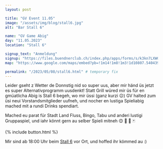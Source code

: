 ```yaml
---
layout: post

title: "GV Event 11.05"
image: "/assets/img/blog/stall6.jpg"
alt: "Bar Stall 6"

name: "GV Game Abig"
day: "11.05.2023"
location: "Stall 6"

signup_text: "Anmeldung"
signup: "https://files.buendnerclub.ch/index.php/apps/forms/s/k3kn7LXWG95oP7CecjsqbraG"
map: "https://www.google.com/maps/embed?pb=!1m14!1m8!1m3!1d10807.540439411448!2d8.5349181!3d47.3751608!3m2!1i1024!2i768!4f13.1!3m3!1m2!1s0x47900a05b3c9f8c7%3A0x6f278299191ad3aa!2sStall%206%20Bar%20%26%20Foyer!5e0!3m2!1sen!2sch!4v1683567131482!5m2!1sen!2sch"

permalink: "/2023/05/08/stall6.html" # temporary fix
---
```

Leider gseht z Wetter de Donnstig nid so super uus, aber mir händ üs jetzt es super Alternativprogramm uusdenkt! Statt Grill würed mir üs für en gmüatlicha Abig is Stall 6 begeh, wo mir üssi (ganz kurzi 😉) GV halted zum üsi neui Vorstandsmitglieder uufneh, und nocher en lustiga Spieliabig mached mit a rundi Drinks spendiart.

Mached eu parat für Stadt Land Fluss, Bingo, Tabu und anderi lustigi Gruppaspiel, und iahr könnt gern au selber Spieli mitneh 😊 🍻 🎲 🃏

{% include button.html %}

Mir sind ab 18:00 Uhr beim [Stall 6](https://www.gessnerallee.ch/de/visit/stall6) vor Ort, und hoffed ihr kömmed au :)

